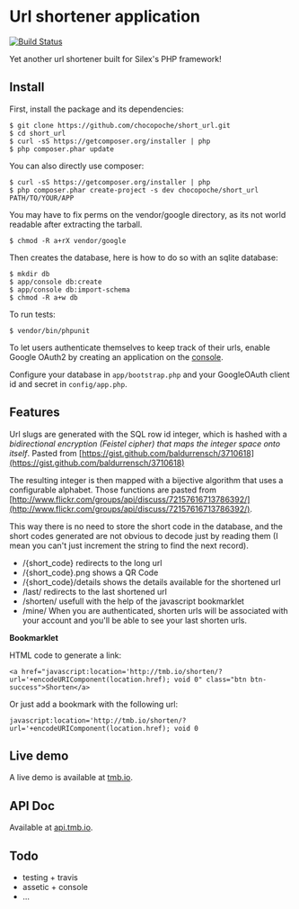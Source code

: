 # Url shortener application

[![Build Status](https://travis-ci.org/chocopoche/short_url.png?branch=master)](https://travis-ci.org/chocopoche/short_url)

Yet another url shortener built for Silex's PHP framework!

## Install

First, install the package and its dependencies:

    $ git clone https://github.com/chocopoche/short_url.git
    $ cd short_url
    $ curl -sS https://getcomposer.org/installer | php
    $ php composer.phar update

You can also directly use composer:

    $ curl -sS https://getcomposer.org/installer | php
    $ php composer.phar create-project -s dev chocopoche/short_url PATH/TO/YOUR/APP

You may have to fix perms on the vendor/google directory, as its not world
readable after extracting the tarball.

    $ chmod -R a+rX vendor/google

Then creates the database, here is how to do so with an sqlite database:

    $ mkdir db
    $ app/console db:create
    $ app/console db:import-schema
    $ chmod -R a+w db

To run tests:

    $ vendor/bin/phpunit

To let users authenticate themselves to keep track of their urls, enable
Google OAuth2 by creating an application on the [console](https://code.google.com/apis/console/).

Configure your database in `app/bootstrap.php` and your GoogleOAuth client id
and secret in `config/app.php`.

## Features

Url slugs are generated with the SQL row id integer, which is hashed with a
*bidirectional encryption (Feistel cipher) that maps the integer space onto
itself*. Pasted from [https://gist.github.com/baldurrensch/3710618](https://gist.github.com/baldurrensch/3710618)

The resulting integer is then mapped with a bijective algorithm that uses a
configurable alphabet. Those functions are pasted from [http://www.flickr.com/groups/api/discuss/72157616713786392/](http://www.flickr.com/groups/api/discuss/72157616713786392/).

This way there is no need to store the short code in the database, and the short
codes generated are not obvious to decode just by reading them (I mean you
can't just increment the string to find the next record).

- /{short_code} redirects to the long url
- /{short_code}.png shows a QR Code
- /{short_code}/details shows the details available for the shortened url
- /last/ redirects to the last shortened url
- /shorten/ usefull with the help of the javascript bookmarklet
- /mine/ When you are authenticated, shorten urls will be associated with your
  account and you'll be able to see your last shorten urls.

**Bookmarklet**

HTML code to generate a link:

    <a href="javascript:location='http://tmb.io/shorten/?url='+encodeURIComponent(location.href); void 0" class="btn btn-success">Shorten</a>

Or just add a bookmark with the following url:

    javascript:location='http://tmb.io/shorten/?url='+encodeURIComponent(location.href); void 0

## Live demo

A live demo is available at [tmb.io](http://tmb.io).

## API Doc

Available at [api.tmb.io](http://api.tmb.io).

## Todo

- testing + travis
- assetic + console
- ...

